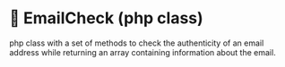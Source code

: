 # :email: EmailCheck (php class)
php class with a set of methods to check the authenticity of an email address while returning an array containing information about the email.
